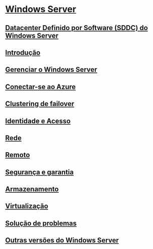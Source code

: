 # [Windows Server](windows-server.md)
## [Datacenter Definido por Software (SDDC) do Windows Server](sddc.md)
## [Introdução](get-started/Server-Basics.md)
## [Gerenciar o Windows Server](administration/manage-windows-server.md)
## [Conectar-se ao Azure](azure-hybrid-services/index.md)
## [Clustering de failover](failover-clustering/failover-clustering-overview.md)
## [Identidade e Acesso](identity/Identity-and-Access.md)
## [Rede](networking/Networking.md)
## [Remoto](remote/index.md)
## [Segurança e garantia](security/security-and-assurance.md)
## [Armazenamento](storage/storage.md)
## [Virtualização](virtualization/virtualization.md)
## [Solução de problemas](troubleshoot/windows-server-support-solutions.md)
## [Outras versões do Windows Server](windows-server-versions.md)